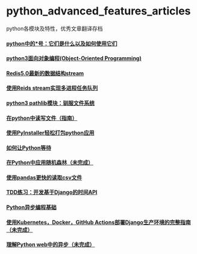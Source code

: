 # python_advanced_features_articles
python各模块及特性，优秀文章翻译存档
#### [python中的*号：它们是什么以及如何使用它们](https://github.com/Boreas514/python_advanced_features_articles/blob/master/Asterisks%20in%20Python.md)

#### [python3面向对象编程(Object-Oriented Programming)](https://github.com/Boreas514/python_advanced_features_articles/blob/master/Object-Oriented%20Programming(OOP)%20in%20Python3.md)

#### [Redis5.0最新的数据结构stream](https://github.com/Boreas514/python_advanced_features_articles/blob/master/Introduction%20to%20Redis%20Streams.md)

#### [使用Reids stream实现多进程任务队列](https://github.com/Boreas514/python_advanced_features_articles/blob/master/Multi-process%20task%20queue%20using%20Redis%20Streams.md)

#### [python3 pathlib模块：驯服文件系统](https://github.com/Boreas514/python_advanced_features_articles/blob/master/Python3%20pathlib%20Module.md)

#### [在python中读写文件（指南）](https://github.com/Boreas514/python_advanced_features_articles/blob/master/Reading%20and%20Writing%20Files%20in%20Python%20(Guide).md)

#### [使用PyInstaller轻松打包python应用](https://github.com/Boreas514/python_advanced_features_articles/blob/master/Using%20PyInstaller%20to%20Easily%20Distribute%20Python%20Applications.md)

#### [如何让Python等待](https://github.com/Boreas514/python_advanced_features_articles/blob/master/How%20to%20Make%20Python%20Wait.md)

#### [在Python中应用随机森林（未完成）](https://github.com/Boreas514/python_advanced_features_articles/blob/master/An%20Implementation%20and%20Explanation%20of%20the%20Random%20Forest%20in%20Python.md)

#### [使用pandas更快的读取csv文件](https://github.com/Boreas514/python_advanced_features_articles/blob/master/The%20fastest%20way%20to%20read%20a%20CSV%20in%20Pandas.md)

#### [TDD练习：开发基于Django的时间API](https://github.com/Boreas514/python_advanced_features_articles/blob/master/TDD%20Practice%20Time%20API%20with%20Django.md)

#### [Python异步编程基础](https://github.com/Boreas514/python_advanced_features_articles/blob/master/Python%20Asynchronous%20Programming%20Fundamentals.md#%E5%8E%86%E5%8F%B2%E6%B3%A8%E9%87%8A%EF%BC%9A%E5%9F%BA%E4%BA%8E%E7%94%9F%E6%88%90%E5%99%A8%E7%9A%84%E5%8D%8F%E7%A8%8B)

 #### [使用Kubernetes，Docker，GitHub Actions部署Django生产环境的完整指南（未完成）](https://github.com/Boreas514/python_advanced_features_articles/blob/master/Deploy%20Django%20into%20Production%20with%20Kubernetes%2C%20Docker%2C%20%26%20Github%20Actions.%20Complete%20Tutorial%20Series.md)

 #### [理解Python web中的异步（未完成）]()